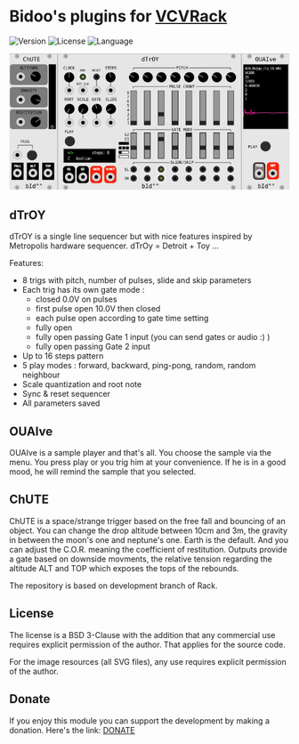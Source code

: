 # Bidoo's plugins for [VCVRack](https://vcvrack.com) 

<!-- Version and License Badges -->
![Version](https://img.shields.io/badge/version-0.5.0-green.svg?style=flat-square) 
![License](https://img.shields.io/badge/license-BSD3-blue.svg?style=flat-square) 
![Language](https://img.shields.io/badge/language-C++-yellow.svg?style=flat-square) 

![pack](/images/pack.png?raw=true "pack")

## dTrOY 

dTrOY is a single line sequencer but with nice features inspired by Metropolis hardware sequencer.
dTrOy = Detroit + Toy ... 

Features:
- 8 trigs with pitch, number of pulses, slide and skip parameters
- Each trig has its own gate mode : 
	- closed 0.0V on pulses
	- first pulse open 10.0V then closed
	- each pulse open according to gate time setting
	- fully open
	- fully open passing Gate 1 input (you can send gates or audio :) )
	- fully open passing Gate 2 input
- Up to 16 steps pattern
- 5 play modes : forward, backward, ping-pong, random, random neighbour
- Scale quantization and root note
- Sync & reset sequencer
- All parameters saved

## OUAIve 

OUAIve is a sample player and that's all. You choose the sample via the menu. You press play or you trig him at your convenience.
If he is in a good mood, he will remind the sample that you selected.

## ChUTE 

ChUTE is a space/strange trigger based on the free fall and bouncing of an object. 
You can change the drop altitude between 10cm and 3m, the gravity in between the moon's one and neptune's one. Earth is the default. 
And you can adjust the C.O.R. meaning the coefficient of restitution.
Outputs provide a gate based on downside movments, the relative tension regarding the altitude ALT and TOP which exposes the tops of the rebounds.

The repository is based on development branch of Rack.

## License

The license is a BSD 3-Clause with the addition that any commercial use requires explicit permission of the author. That applies for the source code.

For the image resources (all SVG files), any use requires explicit permission of the author.

## Donate

If you enjoy this module you can support the development by making a donation. Here's the link: [DONATE](https://paypal.me/sebastienbouffier)
